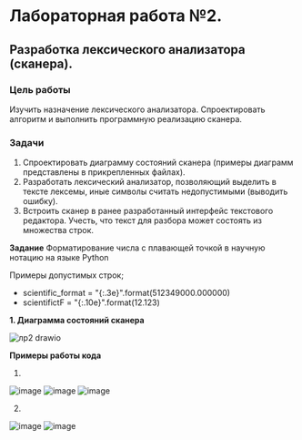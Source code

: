 # Лабораторная работа №2.
## Разработка лексического анализатора (сканера).
### Цель работы  
Изучить назначение лексического анализатора. Спроектировать алгоритм и выполнить программную реализацию сканера.
### Задачи
1. Спроектировать диаграмму состояний сканера (примеры диаграмм представлены в прикрепленных файлах).
2. Разработать лексический анализатор, позволяющий выделить в тексте лексемы, иные символы считать недопустимыми (выводить ошибку).
3. Встроить сканер в ранее разработанный интерфейс текстового редактора. Учесть, что текст для разбора может состоять из множества строк.

**Задание**
Форматирование числа с плавающей точкой в научную нотацию на языке Python

Примеры допустимых строк;

- scientific_format = "{:.3e}".format(512349000.000000)
- scientifictF = "{:.10e}".format(12.123)

**1. Диаграмма состояний сканера**

![лр2 drawio](https://github.com/BowMeow/Compiler_2/assets/117730315/3e620aad-11c8-4146-a260-82db97a2a04e)

**Примеры работы кода**

1.
![image](https://github.com/BowMeow/Compiler_2/assets/117730315/ea88e7ef-08b1-4b19-aebd-3958c7fbb2df)
![image](https://github.com/BowMeow/Compiler_2/assets/117730315/4bbdad4b-edb1-49d3-98b8-122b3644fb85)
![image](https://github.com/BowMeow/Compiler_2/assets/117730315/7343e5f2-7bbe-46ba-b84a-5f707f3b9885)

2.
![image](https://github.com/BowMeow/Compiler_2/assets/117730315/d7285086-cf60-48b6-ad63-5fa41ebe386d)
![image](https://github.com/BowMeow/Compiler_2/assets/117730315/c29bf942-baa9-4317-af32-229c0f26c12b)

